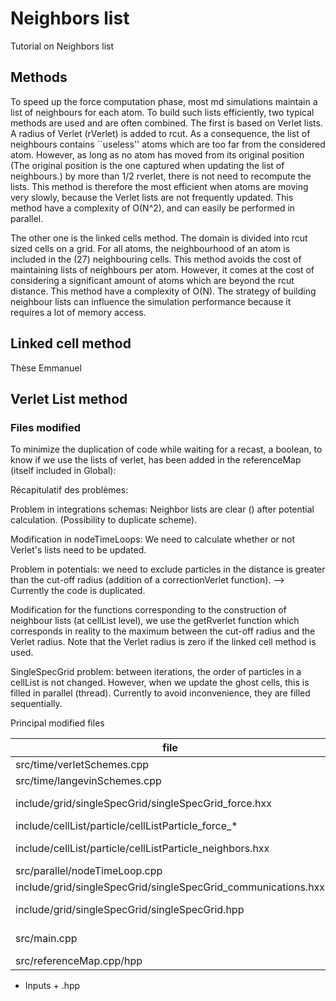 # Neighbors list

Tutorial on Neighbors list

## Methods

To speed up the force computation phase, most md simulations maintain a list of neighbours for each atom. To build such lists efficiently, two typical methods are used and are often combined. The first is based on Verlet lists. A radius of Verlet (rVerlet) is added to rcut. As a consequence, the list of neighbours contains ``useless'' atoms which are too far from the considered atom. However, as long as no atom has moved from its original position (The original position is the one captured when updating the list of neighbours.) by more than 1/2 rverlet, there is not need to recompute the lists. This method is therefore the most efficient when atoms are moving very slowly, because the Verlet lists are not frequently updated. This method have a complexity of O(N^2), and can easily be performed in parallel.

The other one is the linked cells method. The domain is divided into rcut sized cells on a grid. For all atoms, the neighbourhood of an atom is included in the (27) neighbouring cells. This method avoids the cost of maintaining lists of neighbours per atom. However, it comes at the cost of considering a significant amount of atoms which are beyond the rcut distance. This method have a complexity of O(N). The strategy of building neighbour lists can influence the simulation performance because it requires a lot of memory access.

## Linked cell method

Thèse Emmanuel

## Verlet List method


### Files modified

To minimize the duplication of code while waiting for a recast, a boolean, to know if we use the lists of verlet, has been added in the referenceMap (itself included in Global):

Récapitulatif des problèmes:

Problem in integrations schemas: Neighbor lists are clear () after potential calculation. (Possibility to duplicate scheme).

Modification in nodeTimeLoops: We need to calculate whether or not Verlet's lists need to be updated.

Problem in potentials: we need to exclude particles in the distance is greater than the cut-off radius (addition of a correctionVerlet function).
--> Currently the code is duplicated.

Modification for the functions corresponding to the construction of neighbour lists (at cellList level), we use the getRverlet function which corresponds in reality to the maximum between the cut-off radius and the Verlet radius. Note that the Verlet radius is zero if the linked cell method is used. 

SingleSpecGrid problem: between iterations, the order of particles in a cellList is not changed. However, when we update the ghost cells, 
this is filled in parallel (thread). Currently to avoid inconvenience, they are filled sequentially.

Principal modified files

| file                                                          | Description                                                                                    |
| ------------------------------------------------------------- | ---------------------------------------------------------------------------------------------- |
| src/time/verletSchemes.cpp                                    | Add condition                                                                                  |
| src/time/langevinSchemes.cpp                                  | Add condition                                                                                  |
| include/grid/singleSpecGrid/singleSpecGrid_force.hxx          | Duplication of the code in include/grid/singleSpecGrid/singleSpecGrid_force_Verlet.hxx         |  
| include/cellList/particle/cellListParticle_force_*            | Code duplication (PAIR/EAM/MEAM) with buffer correction                                        |
| include/cellList/particle/cellListParticle_neighbors.hxx      | Add condition to store the position of atoms when updating + getRcut replaced by getRverlet    |
| src/parallel/nodeTimeLoop.cpp                                 | Add condition + checkVerlet function (with MPI reduction)                                      |
| include/grid/singleSpecGrid/singleSpecGrid_communications.hxx | Add condition when filling ghosts                                                              |
| include/grid/singleSpecGrid/singleSpecGrid.hpp                | Add function for filling ghosts (no thread parallelization) to keep order between iterations.  |
| src/main.cpp                                                  | Need to fill the reference quickly before initializing nodes/grids/cells                       |
| src/referenceMap.cpp/hpp                                      | Add arrays to store the verlet radius                                                          |

+ Inputs + .hpp
